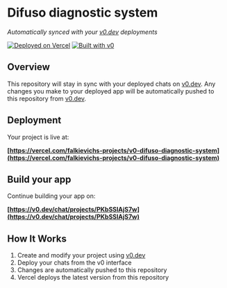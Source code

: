 # Difuso diagnostic system

*Automatically synced with your [v0.dev](https://v0.dev) deployments*

[![Deployed on Vercel](https://img.shields.io/badge/Deployed%20on-Vercel-black?style=for-the-badge&logo=vercel)](https://vercel.com/falkievichs-projects/v0-difuso-diagnostic-system)
[![Built with v0](https://img.shields.io/badge/Built%20with-v0.dev-black?style=for-the-badge)](https://v0.dev/chat/projects/PKbSSlAjS7w)

## Overview

This repository will stay in sync with your deployed chats on [v0.dev](https://v0.dev).
Any changes you make to your deployed app will be automatically pushed to this repository from [v0.dev](https://v0.dev).

## Deployment

Your project is live at:

**[https://vercel.com/falkievichs-projects/v0-difuso-diagnostic-system](https://vercel.com/falkievichs-projects/v0-difuso-diagnostic-system)**

## Build your app

Continue building your app on:

**[https://v0.dev/chat/projects/PKbSSlAjS7w](https://v0.dev/chat/projects/PKbSSlAjS7w)**

## How It Works

1. Create and modify your project using [v0.dev](https://v0.dev)
2. Deploy your chats from the v0 interface
3. Changes are automatically pushed to this repository
4. Vercel deploys the latest version from this repository